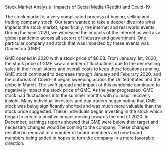 Stock Market Analysis 
-Impacts of Social Media (Reddit) and Covid-19

The stock market is a very complicated process of buying, selling and trading company stock. Our team wanted to take a deeper dive into what impacts the stock market, specifically, the internet and real world events. During the year 2020, we witnessed the impacts of the internet as well as a global pandemic across all sectors of industry and government. One particular company and stock that was impacted by these events was Gamestop (GME). 

GME opened in 2020 with a stock price of $6.08. From January 1st, 2020, the stock price of GME saw a number of fluctuations due to the decreasing sales in their retail stores and overall costs to keep these locations running. GME stock continued to decrease through January and Feburary 2020, and the outbreak of Covid-19 began sweeping across the United States and the globe in March. The swift spread and impact of this pandemic continued to negatively impact the stock price of GME. As the year progressed, GME stock had fluctuations into the summer months with no major recovery insight. Many individual investors and day traders began noting that GME stock was being significantly shorted and was much more valuable than the stock price suggested. These individuals began investing in the stock which began to create a positive impact moving towards the end of 2020. In December, earnings reports showed that GME were below their target and necessary changes would be coming to the company. These changes resulted in removal of a number of board members and new board members being added in hopes to turn the company in a more favorable direction.






